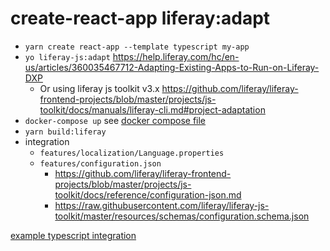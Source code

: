 # create-react-app liferay:adapt

- `yarn create react-app --template typescript my-app`
- `yo liferay-js:adapt` https://help.liferay.com/hc/en-us/articles/360035467712-Adapting-Existing-Apps-to-Run-on-Liferay-DXP
  - Or using liferay js toolkit v3.x https://github.com/liferay/liferay-frontend-projects/blob/master/projects/js-toolkit/docs/manuals/liferay-cli.md#project-adaptation
- `docker-compose up` see [docker compose file](./docker-compose.yaml)
- `yarn build:liferay`
- integration
  - `features/localization/Language.properties`
  - `features/configuration.json`
    - https://github.com/liferay/liferay-frontend-projects/blob/master/projects/js-toolkit/docs/reference/configuration-json.md
    - https://raw.githubusercontent.com/liferay/liferay-js-toolkit/master/resources/schemas/configuration.schema.json

[example typescript integration](https://gist.github.com/freddi301/6b5261771eedfd53f1f9127aba082862)
